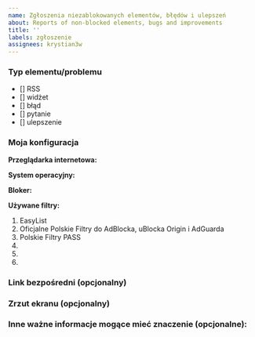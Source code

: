 ```yaml
---
name: Zgłoszenia niezablokowanych elementów, błędów i ulepszeń
about: Reports of non-blocked elements, bugs and improvements
title: ''
labels: zgłoszenie
assignees: krystian3w
---
```


<!-- Dziękujemy za zgłoszenie do Polskich Filtrów PASS! -->
<!-- Thank you for applying to Polish Filters PASS! -->



<!--
Co mamy schować, zablokować albo w czym jest problem, może pojawił się jakiś błąd?
Proszę wstawić x pomiędzy znakami [] obok typu/typów, którego/których to zgłoszenie dotyczy,
W przypadku pomyłki co do typu, proszę usunąć x i zamiast niego - wstawić spację.
-->

<!--
What are we supposed to hide, block or what's the problem, maybe there's a mistake?
Please insert an x between the characters [] next to the type(s) affected,
If you make a mistake about the type, please remove x and insert a space instead.
-->

### Typ elementu/problemu <!-- Type of element/problem -->

- [] RSS <!-- non-blocked RSS button -->
- [] widżet <!-- non-blocke dwidget / other element -->
- [] błąd <!-- error / bugs -->
- [] pytanie <!-- question -->
- [] ulepszenie <!-- improvement -->


### Moja konfiguracja <!-- My configuration -->

**Przeglądarka internetowa:** 
<!-- Web browser -->

**System operacyjny:** 
<!--Operating system -->

**Bloker:** 
<!-- addon/extension for blocking advertisements -->

**Używane filtry:** <!-- Used filter lists -->
1. EasyList
2. Oficjalne Polskie Filtry do AdBlocka, uBlocka Origin i AdGuarda
3. Polskie Filtry PASS
4.
5.
6.

### Link bezpośredni (opcjonalny) <!-- Direct link (optional) -->

<!-- Wstaw poniżej link bezpośredni do strony, na której występuje element albo błąd. -->
<!-- Insert below a direct link to the page where the element or error occurs. -->

### Zrzut ekranu (opcjonalny) <!-- Screenshot (optional) -->

<!-- Przeciągnij poniżej swój zrzut lub zamieść do niego link. -->
<!-- Drag and drop below your screenshoot or post a link to it. -->

### Inne ważne informacje mogące mieć znaczenie (opcjonalne): <!-- Other important information that may be relevant (optional): -->

<!-- Coś co nie da się opisać wizualnie, etapy odtworzenia problemu (co doprowadziło do błędu) albo twoja metoda rozwiązania problemu. -->
<!-- Something that cannot be described visually, the stages of reproducing the problem (which led to an error) or your method of solving the problem. -->
